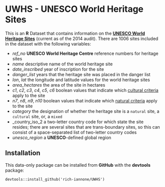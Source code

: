 # UWHS - UNESCO World Heritage Sites

This is an **R** Dataset that contains information on the [**UNESCO World Heritage Sites**](http://whc.unesco.org/en/list/) (current as of the 2014 audit). There are 1006 sites included in the dataset with the following variables:

- _ref_no_ **UNESCO World Heritage Centre** reference numbers for heritage sites
- _name_ descriptive name of the world heritage site
- _date_inscribed_ year of inscription for the site
- _danger_list_ years that the heritage site was placed in the danger list
- _lon_, _lat_ the longitude and latitude values for the world heritage sites
- _area_hectares_ the area of the site in hectares
- _c1_, _c2_, _c3_, _c4_, _c5_, _c6_ boolean values that indicate which [cultural criteria](http://whc.unesco.org/en/criteria/) apply to the site
- _n7_, _n8_, _n9_, _n10_ boolean values that indicate which [natural criteria](http://whc.unesco.org/en/criteria/) apply to the site
- _category_ the designation of whether the heritage site is a `natural` site, a `cultural` site, or, a `mixed`
- _country_iso_2 a two-letter country code for which state the site resides; there are several sites that are trans-boundary sites, so this can consist of a space-separated list of two-letter country codes
- _unesco_region_ a **UNESCO**-defined global region

## Installation
This data-only package can be installed from **GitHub** with the **devtools** package:

```
devtools::install_github('rich-iannone/UWHS')
```

